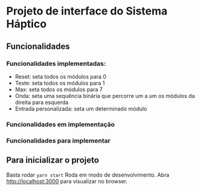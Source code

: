 # Projeto de interface do Sistema Háptico

## Funcionalidades

### Funcionalidades implementadas:

* Reset: seta todos os módulos para 0
* Teste: seta todos os módulos para 1
* Max: seta todos os módulos para 7
* Onda: seta uma sequência binária que percorre um a um os módulos da direita para esquerda
* Entrada personalizada: seta um determinado módulo 

### Funcionalidades em implementação

### Funcionalidades para implementar

## Para inicializar o projeto

Basta rodar `yarn start`
Roda em modo de desenvolvimento.
Abra [http://localhost:3000](http://localhost:3000) para visualizar no browser.